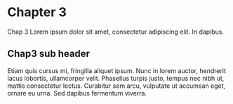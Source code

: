 # Chapter 3

Chap 3 Lorem ipsum dolor sit amet, consectetur adipiscing elit. In dapibus.


## Chap3 sub header
Etiam quis cursus mi, fringilla aliquet ipsum. Nunc in lorem auctor, hendrerit lacus lobortis, ullamcorper velit. Phasellus turpis justo, tempus nec nibh ut, mattis consectetur lectus. Curabitur sem arcu, vulputate ut accumsan eget, ornare eu urna. Sed dapibus fermentum viverra.
